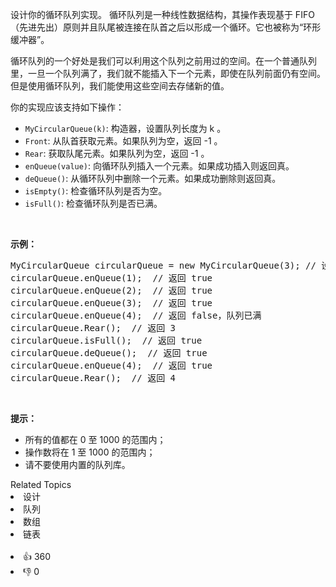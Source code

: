 <p>设计你的循环队列实现。 循环队列是一种线性数据结构，其操作表现基于 FIFO（先进先出）原则并且队尾被连接在队首之后以形成一个循环。它也被称为“环形缓冲器”。</p>

<p>循环队列的一个好处是我们可以利用这个队列之前用过的空间。在一个普通队列里，一旦一个队列满了，我们就不能插入下一个元素，即使在队列前面仍有空间。但是使用循环队列，我们能使用这些空间去存储新的值。</p>

<p>你的实现应该支持如下操作：</p>

<ul> 
 <li><code>MyCircularQueue(k)</code>: 构造器，设置队列长度为 k 。</li> 
 <li><code>Front</code>: 从队首获取元素。如果队列为空，返回 -1 。</li> 
 <li><code>Rear</code>: 获取队尾元素。如果队列为空，返回 -1 。</li> 
 <li><code>enQueue(value)</code>: 向循环队列插入一个元素。如果成功插入则返回真。</li> 
 <li><code>deQueue()</code>: 从循环队列中删除一个元素。如果成功删除则返回真。</li> 
 <li><code>isEmpty()</code>: 检查循环队列是否为空。</li> 
 <li><code>isFull()</code>: 检查循环队列是否已满。</li> 
</ul>

<p>&nbsp;</p>

<p><strong>示例：</strong></p>

<pre>MyCircularQueue circularQueue = new MyCircularQueue(3); // 设置长度为 3
circularQueue.enQueue(1); &nbsp;// 返回 true
circularQueue.enQueue(2); &nbsp;// 返回 true
circularQueue.enQueue(3); &nbsp;// 返回 true
circularQueue.enQueue(4); &nbsp;// 返回 false，队列已满
circularQueue.Rear(); &nbsp;// 返回 3
circularQueue.isFull(); &nbsp;// 返回 true
circularQueue.deQueue(); &nbsp;// 返回 true
circularQueue.enQueue(4); &nbsp;// 返回 true
circularQueue.Rear(); &nbsp;// 返回 4</pre>

<p>&nbsp;</p>

<p><strong>提示：</strong></p>

<ul> 
 <li>所有的值都在 0&nbsp;至 1000 的范围内；</li> 
 <li>操作数将在 1 至 1000 的范围内；</li> 
 <li>请不要使用内置的队列库。</li> 
</ul>

<div><div>Related Topics</div><div><li>设计</li><li>队列</li><li>数组</li><li>链表</li></div></div><br><div><li>👍 360</li><li>👎 0</li></div>